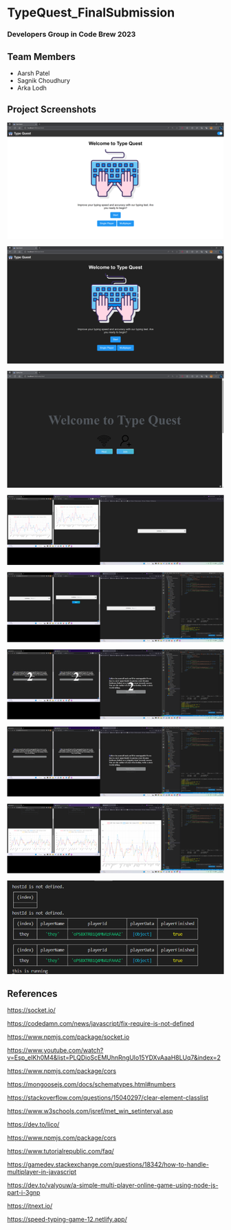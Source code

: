 # TypeQuest_FinalSubmission

### Developers Group in Code Brew 2023

## Team Members

- Aarsh Patel
- Sagnik Choudhury
- Arka Lodh

## Project Screenshots

![alt text for screen readers](Assets/Front-page%20light.png)

![alt text for screen readers](Assets/front-page-dark.png)

![alt text for screen readers](Assets/multiplayer-main.png)

![alt text for screen readers](Assets/multiplayer-1.png)

![alt text for screen readers](Assets/multiplayer-2.png)

![alt text for screen readers](Assets/multiplayer-3.png)

![alt text for screen readers](Assets/multiplayer-4.png)

![alt text for screen readers](Assets/multiplayer-5.png)

![alt text for screen readers](Assets/player-logs.png)

## References

https://socket.io/

https://codedamn.com/news/javascript/fix-require-is-not-defined

https://www.npmjs.com/package/socket.io

https://www.youtube.com/watch?v=Esp_eIKh0M4&list=PLQDioScEMUhnRngUlo15YDXvAaaH8LUq7&index=2

https://www.npmjs.com/package/cors

https://mongoosejs.com/docs/schematypes.html#numbers

https://stackoverflow.com/questions/15040297/clear-element-classlist

https://www.w3schools.com/jsref/met_win_setinterval.asp

https://dev.to/lico/

https://www.npmjs.com/package/cors

https://www.tutorialrepublic.com/faq/

https://gamedev.stackexchange.com/questions/18342/how-to-handle-multiplayer-in-javascript

https://dev.to/valyouw/a-simple-multi-player-online-game-using-node-js-part-i-3gnp

https://itnext.io/

https://speed-typing-game-12.netlify.app/

